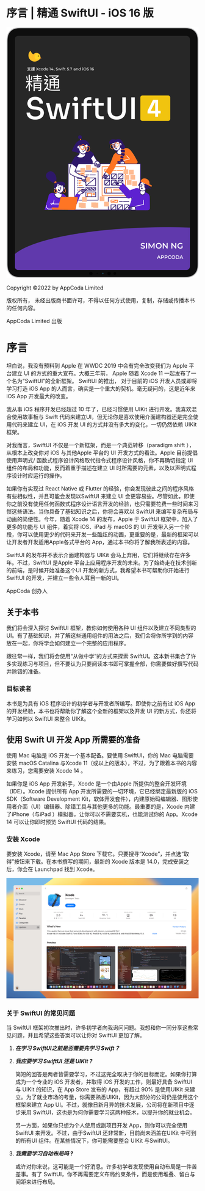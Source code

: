 # 序言 | 精通 SwiftUI - iOS 16 版

![%E5%BA%8F%E8%A8%80%20%E7%B2%BE%E9%80%9A%20SwiftUI%20-%20iOS%2016%20%E7%89%88%20779f59fcbc5e48d39ec63a3dfa95d64e/preface-cover.png](%E5%BA%8F%E8%A8%80%20%E7%B2%BE%E9%80%9A%20SwiftUI%20-%20iOS%2016%20%E7%89%88%20779f59fcbc5e48d39ec63a3dfa95d64e/preface-cover.png)

Copyright ©2022 by AppCoda Limited

版权所有， 未经出版商书面许可，不得以任何方式使用，复制，存储或传播本书的任何内容。

AppCoda Limited 出版

# 序言

坦白说，我没有预料到 Apple 在 WWDC 2019 中会有完全改变我们为 Apple 平台建立 UI 的方式的重大宣布。大概三年前， Apple 随着 Xcode 11 一起发布了一个名为“SwiftUI”的全新框架。 SwiftUI 的推出， 对于目前的 iOS 开发人员或即将学习打造 iOS App 的人而言，确实是一个重大的契机。毫无疑问的，这是近年来 iOS App 开发最大的改变。

我从事 iOS 程序开发已经超过 10 年了，已经习惯使用 UIKit 进行开发。我喜欢混合使用故事板与 Swift 代码来建立UI，但无论你是喜欢使用介面建构器还是完全使用代码来建立 UI，在 iOS 开发 UI 的方式并没有多大的变化，一切仍然依赖 UIKit 框架。

对我而言，SwiftUI 不仅是一个新框架，而是一个典范转移（paradigm shift ），从根本上改变你对 iOS 与其他Apple 平台的 UI 开发方式的看法。Apple 目前提倡使用声明式/ 函数式程序设计风格取代指令式程序设计风格，你不再确切指定 UI 组件的布局和功能，反而着重于描述在建立 UI 时所需要的元素，以及以声明式程序设计时应运行的操作。

如果你有实现过 React Native 或 Flutter 的经验，你会发现彼此之间的程序风格有些相似性，并且可能会发现以SwiftUI 来建立 UI 会更容易些。尽管如此，即使你之前没有使用任何函数式程序设计语言开发的经验，也只需要花费一些时间来习惯这些语法。当你具备了基础知识之后，你将会喜欢以 SwiftUI 来编写复杂布局与动画的简便性。今年，随着 Xcode 14 的发布，Apple 于 SwiftUI 框架中，加入了更多的功能与 UI 组件，着实将 iOS、iPad 与 macOS 的 UI 开发带入另一个阶段，你可以使用更少的代码来开发一些酷炫的动画，更重要的是，最新的框架可以让开发者开发适用Apple各式平台的 App，通过本书你将了解我所表述的内容。

SwiftUI 的发布并不表示介面建构器与 UIKit 会马上弃用，它们将继续存在许多年。不过，SwiftUI 是Apple 平台上应用程序开发的未来。为了始终走在技术创新的前端，是时候开始准备这个UI 开发的新方式，我希望本书可帮助你开始进行 SwiftUI 的开发，并建立一些令人耳目一新的UI。

AppCoda 创办人

## 关于本书

我们将会深入探讨 SwiftUI 框架，教你如何使用各种 UI 组件以及建立不同类型的 UI。有了基础知识，并了解这些通用组件的用法之后，我们会将你所学到的内容放在一起，你将学会如何建立一个完整的应用程序。

跟往常一样，我们将会使用“从做中学”的方式来探索 SwiftUI。这本新书集合了许多实现练习与项目，但不要认为只要阅读本书即可掌握全部，你需要做好撰写代码并除错的准备。

### 目标读者

本书是为具有 iOS 程序设计的初学者与开发者所编写。即使你之前有过 iOS App 的开发经验，本书也将帮助你了解这个全新的框架以及开发 UI 的新方式，你还将学习如何以 SwiftUI 来整合 UIKit。

## 使用 Swift UI 开发 App 所需要的准备

使用 Mac 电脑是 iOS 开发一个基本配备。要使用 SwiftUI，你的 Mac 电脑需要安装 macOS Catalina 与Xcode 11（或以上的版本），不过，为了跟着本书的内容来练习，您需要安装 Xcode 14 。

如果你是 iOS App 开发新手，Xcode 是一个由Apple 所提供的整合开发环境（IDE）。Xcode 提供所有 App 开发所需要的一切环境，它已经绑定最新版的 iOS SDK（Software Development Kit，软体开发套件），内建原始码编辑器、图形使用者介面（UI）编辑器、除错工具与其他更多的功能。最重要的是，Xcode 内建了iPhone（与iPad ）模拟器，让你可以不需要实机，也能测试你的 App。Xcode 14 可以让你即时预览 SwiftUI 代码的结果。

### 安装 Xcode

要安装 Xcode，请至 Mac App Store 下载它。只要搜寻“Xcode”，并点选“取得”按钮来下载。在本书撰写的期间，最新的 Xcode 版本是 14.0，完成安装之后，你会在 Launchpad 找到 Xcode。

![%E5%BA%8F%E8%A8%80%20%E7%B2%BE%E9%80%9A%20SwiftUI%20-%20iOS%2016%20%E7%89%88%20779f59fcbc5e48d39ec63a3dfa95d64e/preface-1.png](%E5%BA%8F%E8%A8%80%20%E7%B2%BE%E9%80%9A%20SwiftUI%20-%20iOS%2016%20%E7%89%88%20779f59fcbc5e48d39ec63a3dfa95d64e/preface-1.png)

### 关于 SwiftUI 的常见问题

当 SwiftUI 框架初次推出时，许多初学者向我询问问题。我想和你一同分享这些常见问题，并且希望这些答案可以让你对 SwiftUI 更加了解。

1. ***在学习 SwiftUI之前是否需要先学习 Swift？***
2. ***我应要学习 SwiftUI 还是 UIKit ?***  
    
    简短的回答是两者皆需要学习，不过这完全取决于你的目标而定。如果你打算成为一个专业的 iOS 开发者，并取得 iOS 开发的工作，则最好具备 SwiftUI 与 UIKit 的知识，在 App Store 发布的 App，有超过 90% 是使用UIKit 来建立。为了就业市场的考量，你需要熟悉UIKit，因为大部分的公司仍是使用这个框架来建立 App UI。不过，就像日新月异的技术发展，公司将在新项目中逐步采用 SwiftUI，这也是为何你需要学习这两种技术，以提升你的就业机会。
    
    另一方面，如果你只想为个人使用或副项目开发 App，则你可以完全使用 SwiftUI 来开发。不过，由于SwiftUI 还非常新，目前尚未涵盖在UIKit 中可到的所有UI 组件。在某些情况下，你可能需要整合 UIKit 与SwiftUI。
    
3. ***我需要学习自动布局吗 ?*** 
    
    或许对你来说，这可能是一个好消息。许多初学者发现使用自动布局是一件苦差事。有了 SwiftUI，你不再需要定义布局约束条件，而是使用堆叠、留白与间距来进行布局。